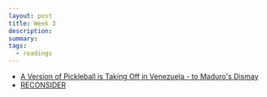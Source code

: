```yaml
---
layout: post
title: Week 3
description:
summary:
tags:
  - readings
---
```


- [A Version of Pickleball is Taking Off in Venezuela - to Maduro's Dismay](https://www.bloomberg.com/news/features/2023-08-25/padel-why-maduro-is-cracking-down-on-venezuela-s-hottest-new-racket-sport)
- [RECONSIDER](https://m.signalvnoise.com/reconsider/)
